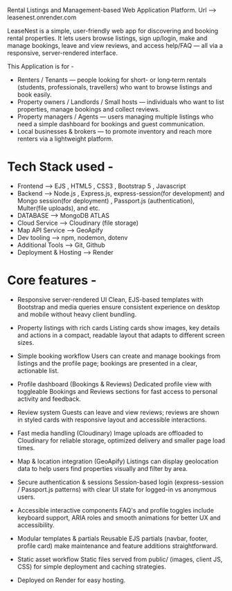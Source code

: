 Rental Listings and Management-based Web Application Platform.   Url --> leasenest.onrender.com

LeaseNest is a simple, user-friendly web app for discovering and booking rental properties.
It lets users browse listings, sign up/login, make and manage bookings, leave and view reviews, and access help/FAQ — all via a responsive, server-rendered interface.

This Application is for -

- Renters / Tenants — people looking for short- or long‑term rentals (students, professionals, travellers) who want to browse listings and book easily.
- Property owners / Landlords / Small hosts — individuals who want to list properties, manage bookings and collect reviews.
- Property managers / Agents — users managing multiple listings who need a simple dashboard for bookings and guest communication.
- Local businesses & brokers — to promote inventory and reach more renters via a lightweight platform.

# Tech Stack used - 

- Frontend --> EJS , HTML5 , CSS3 , Bootstrap 5 , Javascript
- Backend --> Node.js , Express.js, express-session(for development) and Mongo session(for deployment) , Passport.js (authentication), Multer(file uploads), and etc.
- DATABASE --> MongoDB ATLAS 
- Cloud Service --> Cloudinary (file storage)
- Map API Service --> GeoApify
- Dev tooling --> npm, nodemon, dotenv
- Additional Tools --> Git, Github
- Deployment & Hosting --> Render


# Core features - 

- Responsive server-rendered UI
Clean, EJS-based templates with Bootstrap and media queries ensure consistent experience on desktop and mobile without heavy client bundling.

- Property listings with rich cards
Listing cards show images, key details and actions in a compact, readable layout that adapts to different screen sizes.

- Simple booking workflow
Users can create and manage bookings from listings and the profile page; bookings are presented in a clear, actionable list.

- Profile dashboard (Bookings & Reviews)
Dedicated profile view with toggleable Bookings and Reviews sections for fast access to personal activity and feedback.

- Review system
Guests can leave and view reviews; reviews are shown in styled cards with responsive layout and accessible interactions.

- Fast media handling (Cloudinary)
Image uploads are offloaded to Cloudinary for reliable storage, optimized delivery and smaller page load times.

- Map & location integration (GeoApify)
Listings can display geolocation data to help users find properties visually and filter by area.

- Secure authentication & sessions
Session-based login (express-session / Passport.js patterns) with clear UI state for logged-in vs anonymous users.

- Accessible interactive components
FAQ's and profile toggles include keyboard support, ARIA roles and smooth animations for better UX and accessibility.

- Modular templates & partials
Reusable EJS partials (navbar, footer, profile card) make maintenance and feature additions straightforward.

- Static asset workflow
Static files served from public/ (images, client JS, CSS) for simple deployment and caching strategies.

- Deployed on Render for easy hosting.